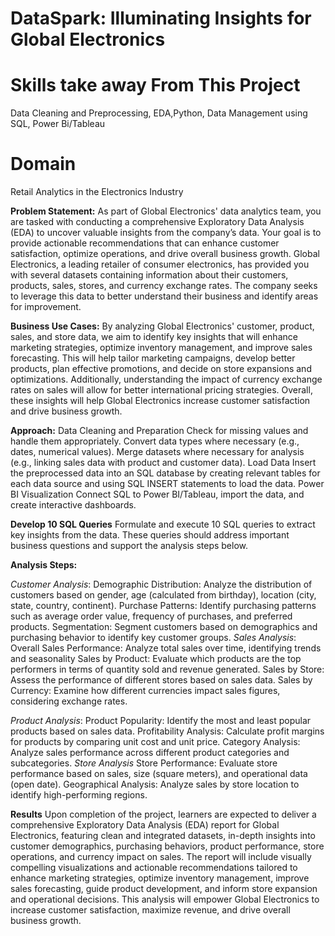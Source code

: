 
# DataSpark: Illuminating Insights for Global Electronics
# Skills take away From This Project
Data Cleaning and Preprocessing, EDA,Python, Data Management using SQL, Power Bi/Tableau
# Domain
Retail Analytics in the Electronics Industry



**Problem Statement:**
As part of Global Electronics' data analytics team, you are tasked with conducting a comprehensive Exploratory Data Analysis (EDA) to uncover valuable insights from the company’s data. Your goal is to provide actionable recommendations that can enhance customer satisfaction, optimize operations, and drive overall business growth.
Global Electronics, a leading retailer of consumer electronics, has provided you with several datasets containing information about their customers, products, sales, stores, and currency exchange rates. The company seeks to leverage this data to better understand their business and identify areas for improvement.

**Business Use Cases:**
By analyzing Global Electronics' customer, product, sales, and store data, we aim to identify key insights that will enhance marketing strategies, optimize inventory management, and improve sales forecasting. This will help tailor marketing campaigns, develop better products, plan effective promotions, and decide on store expansions and optimizations. Additionally, understanding the impact of currency exchange rates on sales will allow for better international pricing strategies. Overall, these insights will help Global Electronics increase customer satisfaction and drive business growth.

**Approach:**
Data Cleaning and Preparation
Check for missing values and handle them appropriately.
Convert data types where necessary (e.g., dates, numerical values).
Merge datasets where necessary for analysis (e.g., linking sales data with product and customer data).
Load Data
Insert the preprocessed data into an SQL database by creating relevant tables for each data source and using SQL INSERT statements to load the data.
Power BI Visualization
 Connect SQL to Power BI/Tableau, import the data, and create interactive dashboards.

**Develop 10 SQL Queries**
Formulate and execute 10 SQL queries to extract key insights from the data. These queries should address important business questions and support the analysis steps below.

**Analysis Steps:**

_Customer Analysis_:
Demographic Distribution: Analyze the distribution of customers based on gender, age (calculated from birthday), location (city, state, country, continent).
Purchase Patterns: Identify purchasing patterns such as average order value, frequency of purchases, and preferred products.
Segmentation: Segment customers based on demographics and purchasing behavior to identify key customer groups.
_Sales Analysis_:
Overall Sales Performance: Analyze total sales over time, identifying trends and seasonality
Sales by Product: Evaluate which products are the top performers in terms of quantity sold and revenue generated.
Sales by Store: Assess the performance of different stores based on sales data.
Sales by Currency: Examine how different currencies impact sales figures, considering exchange rates.

_Product Analysis_:
Product Popularity: Identify the most and least popular products based on sales data.
Profitability Analysis: Calculate profit margins for products by comparing unit cost and unit price.
Category Analysis: Analyze sales performance across different product categories and subcategories.
_Store Analysis_
Store Performance: Evaluate store performance based on sales, size (square meters), and operational data (open date).
Geographical Analysis: Analyze sales by store location to identify high-performing regions.

**Results**
Upon completion of the project, learners are expected to deliver a comprehensive Exploratory Data Analysis (EDA) report for Global Electronics, featuring clean and integrated datasets, in-depth insights into customer demographics, purchasing behaviors, product performance, store operations, and currency impact on sales. The report will include visually compelling visualizations and actionable recommendations tailored to enhance marketing strategies, optimize inventory management, improve sales forecasting, guide product development, and inform store expansion and operational decisions. This analysis will empower Global Electronics to increase customer satisfaction, maximize revenue, and drive overall business growth.
